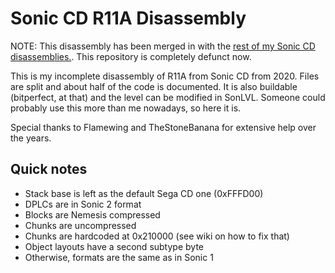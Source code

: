# Sonic CD R11A Disassembly

NOTE: This disassembly has been merged in with the [rest of my Sonic CD disassemblies.](https://github.com/Ralakimus/sonic-cd-disassembly). This repository is completely defunct now.

This is my incomplete disassembly of R11A from Sonic CD from 2020. Files are split and about half of the code is documented. It is also buildable (bitperfect, at that) and the level can be modified in SonLVL. Someone could probably use this more than me nowadays, so here it is.

Special thanks to Flamewing and TheStoneBanana for extensive help over the years.

## Quick notes
* Stack base is left as the default Sega CD one (0xFFFD00)
* DPLCs are in Sonic 2 format
* Blocks are Nemesis compressed
* Chunks are uncompressed
* Chunks are hardcoded at 0x210000 (see wiki on how to fix that)
* Object layouts have a second subtype byte
* Otherwise, formats are the same as in Sonic 1
